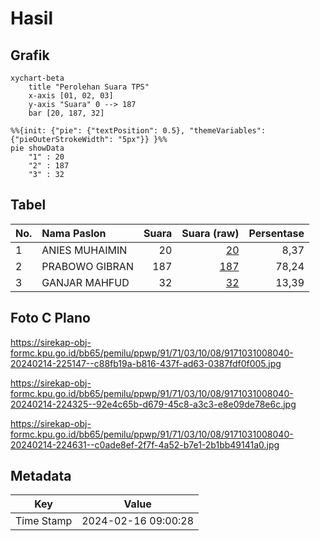 # Hasil

## Grafik

```mermaid
xychart-beta
    title "Perolehan Suara TPS"
    x-axis [01, 02, 03]
    y-axis "Suara" 0 --> 187
    bar [20, 187, 32]
```

```mermaid
%%{init: {"pie": {"textPosition": 0.5}, "themeVariables": {"pieOuterStrokeWidth": "5px"}} }%%
pie showData
    "1" : 20
    "2" : 187
    "3" : 32
```

## Tabel

| No. | Nama Paslon    | Suara | Suara (raw) | Persentase |
|:--- |:-------------- | -----:| -----------:| ----------:|
| 1   | ANIES MUHAIMIN | 20    | [20][p-1]   | 8,37       |
| 2   | PRABOWO GIBRAN | 187   | [187][p-2]  | 78,24      |
| 3   | GANJAR MAHFUD  | 32    | [32][p-3]   | 13,39      |


[p-1]: https://github.com/gigit-pemilu/pemilu-2024-91-papua/blob/main/pilpres/hitung-suara/sub/91-papua/sub/71-kota-jayapura/sub/03-abepura/sub/1008-awiyo/sub/040-tps/sub/paslon-1.txt
[p-2]: https://github.com/gigit-pemilu/pemilu-2024-91-papua/blob/main/pilpres/hitung-suara/sub/91-papua/sub/71-kota-jayapura/sub/03-abepura/sub/1008-awiyo/sub/040-tps/sub/paslon-2.txt
[p-3]: https://github.com/gigit-pemilu/pemilu-2024-91-papua/blob/main/pilpres/hitung-suara/sub/91-papua/sub/71-kota-jayapura/sub/03-abepura/sub/1008-awiyo/sub/040-tps/sub/paslon-3.txt

## Foto C Plano

https://sirekap-obj-formc.kpu.go.id/bb65/pemilu/ppwp/91/71/03/10/08/9171031008040-20240214-225147--c88fb19a-b816-437f-ad63-0387fdf0f005.jpg

https://sirekap-obj-formc.kpu.go.id/bb65/pemilu/ppwp/91/71/03/10/08/9171031008040-20240214-224325--92e4c65b-d679-45c8-a3c3-e8e09de78e6c.jpg

https://sirekap-obj-formc.kpu.go.id/bb65/pemilu/ppwp/91/71/03/10/08/9171031008040-20240214-224631--c0ade8ef-2f7f-4a52-b7e1-2b1bb49141a0.jpg


## Metadata

| Key        | Value               |
| ---------- | ------------------- |
| Time Stamp | 2024-02-16 09:00:28 |



